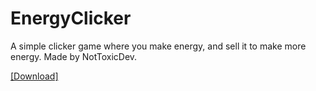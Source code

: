 # EnergyClicker
A simple clicker game where you make energy, and sell it to make more energy.
Made by NotToxicDev.

<a href="https://drive.google.com/file/d/10Ljn9L2OwVCnf7du7pS-XiI6Ks1J2-6F/view?usp=sharing">[Download]</a>
